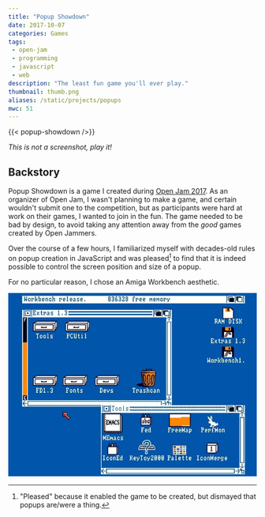 ```yaml
---
title: "Popup Showdown"
date: 2017-10-07
categories: Games
tags:
 - open-jam
 - programming
 - javascript
 - web
description: "The least fun game you'll ever play."
thumbnail: thumb.png
aliases: /static/projects/popups
mwc: 51
---
```


{{< popup-showdown />}}

_This is not a screenshot, play it!_

## Backstory

Popup Showdown is a game I created during [Open Jam 2017][oj17]. As an organizer of Open Jam, I wasn't planning to make a game, and certain wouldn't submit one to the competition, but as participants were hard at work on their games, I wanted to join in the fun. The game needed to be bad by design, to avoid taking any attention away from the _good_ games created by Open Jammers.

Over the course of a few hours, I familiarized myself with decades-old rules on popup creation in JavaScript and was pleased[^1] to find that it is indeed possible to control the screen position and size of a popup.

For no particular reason, I chose an Amiga Workbench aesthetic.

![Amiga Workbench screenshot](./workbench.jpg)

[^1]: "Pleased" because it enabled the game to be created, but dismayed that popups are/were a thing.

[oj]: http://openjam.io
[oj18]: https://itch.io/jam/open-jam-2018
[oj17]: https://itch.io/jam/open-jam-1
